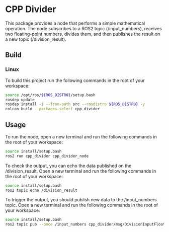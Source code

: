 # CPP Divider

This package provides a node that performs a simple mathematical operation. The node subscribes to a ROS2 topic (/input_numbers), receives two floating-point numbers, divides them, and then publishes the result on a new topic (/division_result).

## Build

### Linux
To build this project run the following commands in the root of your workspace:

```bash
source /opt/ros/${ROS_DISTRO}/setup.bash
rosdep update
rosdep install -i --from-path src --rosdistro ${ROS_DISTRO} -y
colcon build --packages-select cpp_divider
```

## Usage
To run the node, open a new terminal and run the following commands in the root of your workspace:

```bash
source install/setup.bash
ros2 run cpp_divider cpp_divider_node
```

To check the output, you can echo the data published on the /division_result. Open a new terminal and run the following commands in the root of your workspace:

```bash
source install/setup.bash
ros2 topic echo /division_result
```

To trigger the output, you should publish new data to the /input_numbers topic. Open a new terminal and run the following commands in the root of your workspace:

```bash
source install/setup.bash
ros2 topic pub --once /input_numbers cpp_divider/msg/DivisionInputFloats "{dividend: {data: 4.2}, divisor: {data: 2.0}}"
```
